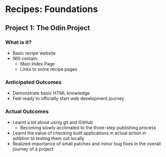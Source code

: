 # Recipes: Foundations

## Project 1: The Odin Project

### What is it?

- Basic recipe website
- Will contain:
  - Main Index Page
  - Links to some recipe pages

### Anticipated Outcomes

- Demonstrate basic HTML knowledge
- Feel ready to officially start web development journey

### Actual Outcomes

- Learnt a lot about using git and GitHub
  - Becoming slowly acclimated to the three-step publishing process
- Learnt the value of checking built applications in actual action in addition to testing them out locally
- Realized importance of small patches and minor bug fixes in the overall journey of a project
